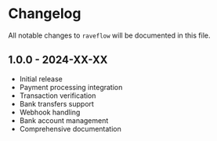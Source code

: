 # Changelog

All notable changes to `raveflow` will be documented in this file.

## 1.0.0 - 2024-XX-XX

- Initial release
- Payment processing integration
- Transaction verification
- Bank transfers support
- Webhook handling
- Bank account management
- Comprehensive documentation
